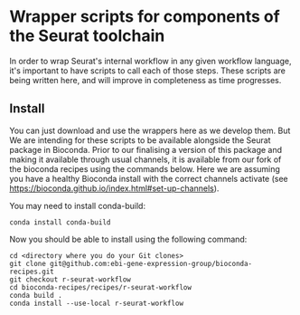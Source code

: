 # Wrapper scripts for components of the Seurat toolchain

In order to wrap Seurat's internal workflow in any given workflow language, it's important to have scripts to call each of those steps. These scripts are being written here, and will improve in completeness as time progresses. 

## Install

You can just download and use the wrappers here as we develop them. But We are intending for these scripts to be available alongside the Seurat package in Bioconda. Prior to our finalising a version of this package and making it available through usual channels, it is available from our fork of the bioconda recipes using the commands below. Here we are assuming you have a healthy Bioconda install with the correct channels activate (see https://bioconda.github.io/index.html#set-up-channels). 

You may need to install conda-build:

```
conda install conda-build
```

Now you should be able to install using the following command:

```
cd <directory where you do your Git clones>
git clone git@github.com:ebi-gene-expression-group/bioconda-recipes.git
git checkout r-seurat-workflow
cd bioconda-recipes/recipes/r-seurat-workflow
conda build .
conda install --use-local r-seurat-workflow
```
